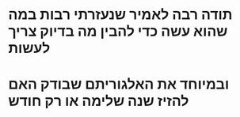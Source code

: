 # תודה רבה לאמיר שנעזרתי רבות במה שהוא עשה כדי להבין מה בדיוק צריך לעשות
# ובמיוחד את האלגוריתם שבודק האם להזיז שנה שלימה או רק חודש 
